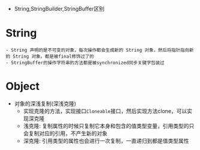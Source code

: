 + String,StringBuilder,StringBuffer区别
# String
    - String 声明的是不可变的对象，每次操作都会生成新的 String 对象，然后将指针指向新的 String 对象。都是被final修饰过了的
    - StringBuffer的操作字符串的方法都是被synchronized同步关键字包装过

# Object
+ 对象的深浅复制(深浅克隆)
    - 实现克隆的方法，实现接口`Cloneable`接口，然后实现方法clone，可以实现深克隆
    - 浅克隆: 复制属性的时候只复制它本身和包含的值类型变量，引用类型的只会复制对应的引用，不产生新的对象
    - 深克隆: 引用类型的属性也会进行一次复制，一直递归到都是值类型属性